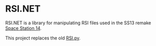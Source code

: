 # RSI.NET
RSI.NET is a library for manipulating RSI files used in the SS13 remake [Space Station 14](https://github.com/space-wizards/space-station-14).

This project replaces the old [RSI.py](https://github.com/space-wizards/RSI.py).
